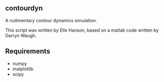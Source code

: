 ## contourdyn
A rudimentary contour dynamics simulation.

This script was written by Elle Hanson, based on a matlab code written by Darryn Waugh.

## Requirements
- numpy
- matplotlib 
- scipy
